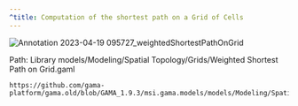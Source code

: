```yaml
---
^title: Computation of the shortest path on a Grid of Cells
---
```


![Annotation 2023-04-19 095727_weightedShortestPathOnGrid](https://user-images.githubusercontent.com/4437331/233009636-31ed572e-ca9c-46c0-8368-380537c9dd8a.png)

Path: Library models/Modeling/Spatial Topology/Grids/Weighted Shortest Path on Grid.gaml

```gaml reference
https://github.com/gama-platform/gama.old/blob/GAMA_1.9.3/msi.gama.models/models/Modeling/Spatial%20Topology/Grids/models/Weighted%20Shortest%20Path%20on%20Grid.gaml
```


